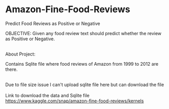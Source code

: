 # Amazon-Fine-Food-Reviews
Predict Food Reviews as Positive or Negative 

OBJECTIVE: Given any food review text should predict whether the review as Positive or Negative.

<br>About Project: </br>

Contains Sqlite file where food reviews of Amazon from 1999 to 2012 are there.

<br> Due to file size issue I can't upload sqlite file here but can download the file <br>
<br> Link to download the data and Sqlite file </br>
https://www.kaggle.com/snap/amazon-fine-food-reviews/kernels



